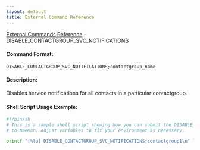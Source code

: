```yaml
---
layout: default
title: External Command Reference
---
```


<!--
************************************************
* AUTO GENERATED PAGE - USE ./update SCRIPT
************************************************
-->

<span class="glyphicon glyphicon-arrow-up"></span><a href="index.html"> External Commands Reference</a> - DISABLE_CONTACTGROUP_SVC_NOTIFICATIONS<br>


#### Command Format:

`DISABLE_CONTACTGROUP_SVC_NOTIFICATIONS;contactgroup_name`

#### Description:

Disables service notifications for all contacts in a particular contactgroup.

#### Shell Script Usage Example:

```sh
#!/bin/sh
# This is a sample shell script showing how you can submit the DISABLE_CONTACTGROUP_SVC_NOTIFICATIONS command
# to Naemon. Adjust variables to fit your environment as necessary.

printf "[%lu] DISABLE_CONTACTGROUP_SVC_NOTIFICATIONS;contactgroup1\n" `date +%s` > /var/lib/naemon/naemon.cmd
```



